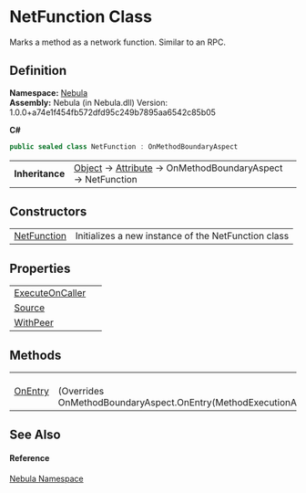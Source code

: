 # NetFunction Class


Marks a method as a network function. Similar to an RPC.



## Definition
**Namespace:** <a href="N_Nebula">Nebula</a>  
**Assembly:** Nebula (in Nebula.dll) Version: 1.0.0+a74e1f454fb572dfd95c249b7895aa6542c85b05

**C#**
``` C#
public sealed class NetFunction : OnMethodBoundaryAspect
```

<table><tr><td><strong>Inheritance</strong></td><td><a href="https://learn.microsoft.com/dotnet/api/system.object" target="_blank" rel="noopener noreferrer">Object</a>  →  <a href="https://learn.microsoft.com/dotnet/api/system.attribute" target="_blank" rel="noopener noreferrer">Attribute</a>  →  OnMethodBoundaryAspect  →  NetFunction</td></tr>
</table>



## Constructors
<table>
<tr>
<td><a href="M_Nebula_NetFunction__ctor">NetFunction</a></td>
<td>Initializes a new instance of the NetFunction class</td></tr>
</table>

## Properties
<table>
<tr>
<td><a href="P_Nebula_NetFunction_ExecuteOnCaller">ExecuteOnCaller</a></td>
<td> </td></tr>
<tr>
<td><a href="P_Nebula_NetFunction_Source">Source</a></td>
<td> </td></tr>
<tr>
<td><a href="P_Nebula_NetFunction_WithPeer">WithPeer</a></td>
<td> </td></tr>
</table>

## Methods
<table>
<tr>
<td><a href="M_Nebula_NetFunction_OnEntry">OnEntry</a></td>
<td><br />(Overrides OnMethodBoundaryAspect.OnEntry(MethodExecutionArgs))</td></tr>
</table>

## See Also


#### Reference
<a href="N_Nebula">Nebula Namespace</a>  
